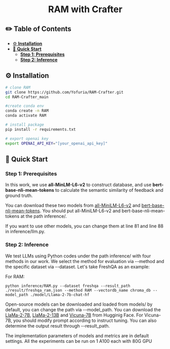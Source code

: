 <h1 align="center">RAM with Crafter</h1>

## ✏️ Table of Contents

- [⚙ **Installation**](#-installation)
- [🚀 **Quick Start**](#-quick-start)
    - [**Step 1: Prerequisites**](#step-1-prerequisites)
    - [**Step 2: Inference**](#step-2-inference)

## ⚙ Installation

```bash
# clone RAM
git clone https://github.com/Yofuria/RAM-Crafter.git
cd RAM-Crafter_main

#create conda env
conda create -n RAM
conda activate RAM

# install package
pip install -r requirements.txt

# export openai key
export OPENAI_API_KEY="[your_openai_api_key]"
```

## 🚀 Quick Start

### Step 1: Prerequisites

In this work, we use **all-MinLM-L6-v2** to construct database, and use **bert-base-nli-mean-tokens** to calculate the
semantic similarity of feedback and ground truth.

You can download these two models from [all-MiniLM-L6-v2](https://huggingface.co/sentence-transformers/all-MiniLM-L6-v2)
and [bert-base-nli-mean-tokens](https://huggingface.co/sentence-transformers/bert-base-nli-mean-tokens). You should put
all-MiniLM-L6-v2 and bert-base-nli-mean-tokens at the path inference/.

If you want to use other models, you can change them at line 81 and line 88 in inference/llm.py.

### Step 2: Inference

We test LLMs using Python codes under the path inference/ with four methods in our work. We select the method for
evaluation via --method and the specific dataset via --dataset. Let's take FreshQA as an example:

For RAM:

```
python inference/RAM.py --dataset freshqa --result_path ./result/freshqa_ram.json --method RAM --vectordb_name chroma_db --model_path ./model/Llama-2-7b-chat-hf 
```

Open-source models can be downloaded and loaded from models/ by default, you can change the path via --model_path. You
can download
the [LlaMa-2-7B](https://huggingface.co/meta-llama/Llama-2-7b-chat-hf), [LlaMa-2-13B](https://huggingface.co/meta-llama/Llama-2-13b-chat-hf)
and [Vicuna-7B](https://huggingface.co/lmsys/vicuna-7b-v1.5) from Hugginig Face. For Vicuna-7B, you should modify prompt
according to instruct tuning. You can also determine the output result through --result_path.

The implementation parameters of models and metrics are in default settings. All the experiments can be run on 1 A100
each with 80G GPU